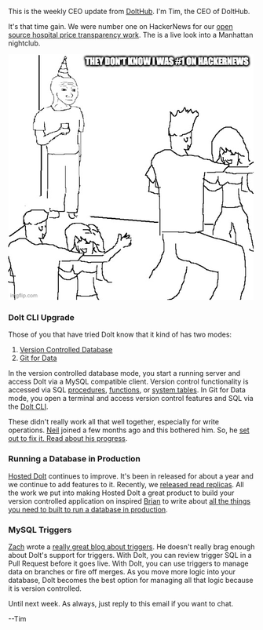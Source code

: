 This is the weekly CEO update from [DoltHub](https://www.dolthub.com/). I'm Tim, the CEO of DoltHub. 

It's that time gain. We were number one on HackerNews for our [open source hospital price transparency work](https://www.dolthub.com/repositories/dolthub/transparency-in-pricing). The is a live look into a Manhattan nightclub.

[![Spacelove](../images/hackernews-meme.jpeg)](https://www.dolthub.com/blog/?q=alec)

### Dolt CLI Upgrade

Those of you that have tried Dolt know that it kind of has two modes:

1. [Version Controlled Database](https://docs.dolthub.com/introduction/getting-started/database)
2. [Git for Data](https://docs.dolthub.com/introduction/getting-started/git-for-data)

In the version controlled database mode, you start a running server and access Dolt via a MySQL compatible client. Version control functionality is accessed via SQL [procedures](https://docs.dolthub.com/sql-reference/version-control/dolt-sql-procedures), [functions](https://docs.dolthub.com/sql-reference/version-control/dolt-sql-functions), or [system tables](https://docs.dolthub.com/sql-reference/version-control/dolt-system-tables). In Git for Data mode, you open a terminal and access version control features and SQL via the [Dolt CLI](https://docs.dolthub.com/cli-reference/cli). 

These didn't really work all that well together, especially for write operations. [Neil](https://www.dolthub.com/team#neil) joined a few months ago and this bothered him. So, he [set out to fix it. Read about his progress](https://www.dolthub.com/blog/2023-06-12-cli-to-sql/). 

### Running a Database in Production

[Hosted Dolt](https://hosted.doltdb.com/) continues to improve. It's been in released for about a year and we continue to add features to it. Recently, we [released read replicas](https://www.dolthub.com/blog/2023-05-31-hosted-dolt-replication/). All the work we put into making Hosted Dolt a great product to build your version controlled application on inspired [Brian](https://www.dolthub.com/team#brian) to write about [all the things you need to built to run a database in production](https://www.dolthub.com/blog/2023-06-14-running-a-production-db/).

### MySQL Triggers

[Zach](https://www.dolthub.com/team#zach) wrote a [really great blog about triggers](https://www.dolthub.com/blog/2023-06-09-writing-mysql-triggers/). He doesn't really brag enough about Dolt's support for triggers. With Dolt, you can review trigger SQL in a Pull Request before it goes live. With Dolt, you can use triggers to manage data on branches or fire off merges. As you move more logic into your database, Dolt becomes the best option for managing all that logic because it is version controlled.

Until next week. As always, just reply to this email if you want to chat.

--Tim
